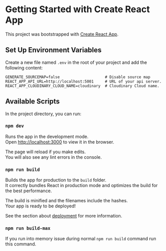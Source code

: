 # Getting Started with Create React App

This project was bootstrapped with [Create React App](https://github.com/facebook/create-react-app).

## Set Up Environment Variables

Create a new file named `.env` in the root of your project and add the following content:

```env
GENERATE_SOURCEMAP=false                    # Disable source map
REACT_APP_API_URL=http://localhost:5001     # URL of your api server.
REACT_APP_CLOUDINARY_CLOUD_NAME=cloudinary  # Cloudinary Cloud name.
```


## Available Scripts

In the project directory, you can run:

### `npm dev`

Runs the app in the development mode.\
Open [http://localhost:3000](http://localhost:3000) to view it in the browser.

The page will reload if you make edits.\
You will also see any lint errors in the console.

### `npm run build`

Builds the app for production to the `build` folder.\
It correctly bundles React in production mode and optimizes the build for the best performance.

The build is minified and the filenames include the hashes.\
Your app is ready to be deployed!

See the section about [deployment](https://facebook.github.io/create-react-app/docs/deployment) for more information.

### `npm run build-max`

If you run into memory issue during normal `npm run build` command run this command. 